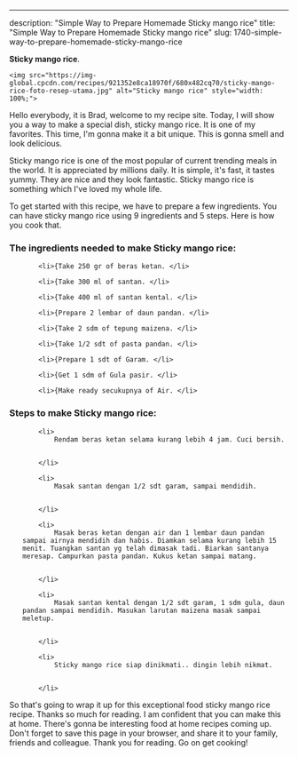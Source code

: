 ---
description: "Simple Way to Prepare Homemade Sticky mango rice"
title: "Simple Way to Prepare Homemade Sticky mango rice"
slug: 1740-simple-way-to-prepare-homemade-sticky-mango-rice

<p>
	<strong>Sticky mango rice</strong>. 
	
</p>
<p>
	
	<img src="https://img-global.cpcdn.com/recipes/921352e8ca18970f/680x482cq70/sticky-mango-rice-foto-resep-utama.jpg" alt="Sticky mango rice" style="width: 100%;">
	
	
</p>
<p>
	Hello everybody, it is Brad, welcome to my recipe site. Today, I will show you a way to make a special dish, sticky mango rice. It is one of my favorites. This time, I'm gonna make it a bit unique. This is gonna smell and look delicious.
</p>
	
<p>
	Sticky mango rice is one of the most popular of current trending meals in the world. It is appreciated by millions daily. It is simple, it's fast, it tastes yummy. They are nice and they look fantastic. Sticky mango rice is something which I've loved my whole life.
</p>
<p>
	
</p>

<p>
To get started with this recipe, we have to prepare a few ingredients. You can have sticky mango rice using 9 ingredients and 5 steps. Here is how you cook that.
</p>

<h3>The ingredients needed to make Sticky mango rice:</h3>

<ol>
	
		<li>{Take 250 gr of beras ketan. </li>
	
		<li>{Take 300 ml of santan. </li>
	
		<li>{Take 400 ml of santan kental. </li>
	
		<li>{Prepare 2 lembar of daun pandan. </li>
	
		<li>{Take 2 sdm of tepung maizena. </li>
	
		<li>{Take 1/2 sdt of pasta pandan. </li>
	
		<li>{Prepare 1 sdt of Garam. </li>
	
		<li>{Get 1 sdm of Gula pasir. </li>
	
		<li>{Make ready secukupnya of Air. </li>
	
</ol>
<p>
	
</p>

<h3>Steps to make Sticky mango rice:</h3>

<ol>
	
		<li>
			Rendam beras ketan selama kurang lebih 4 jam. Cuci bersih.
			
			
		</li>
	
		<li>
			Masak santan dengan 1/2 sdt garam, sampai mendidih.
			
			
		</li>
	
		<li>
			Masak beras ketan dengan air dan 1 lembar daun pandan sampai airnya mendidih dan habis. Diamkan selama kurang lebih 15 menit. Tuangkan santan yg telah dimasak tadi. Biarkan santanya meresap. Campurkan pasta pandan. Kukus ketan sampai matang.
			
			
		</li>
	
		<li>
			Masak santan kental dengan 1/2 sdt garam, 1 sdm gula, daun pandan sampai mendidih. Masukan larutan maizena masak sampai meletup.
			
			
		</li>
	
		<li>
			Sticky mango rice siap dinikmati.. dingin lebih nikmat.
			
			
		</li>
	
</ol>

<p>
	
</p>

<p>
	So that's going to wrap it up for this exceptional food sticky mango rice recipe. Thanks so much for reading. I am confident that you can make this at home. There's gonna be interesting food at home recipes coming up. Don't forget to save this page in your browser, and share it to your family, friends and colleague. Thank you for reading. Go on get cooking!
</p>
